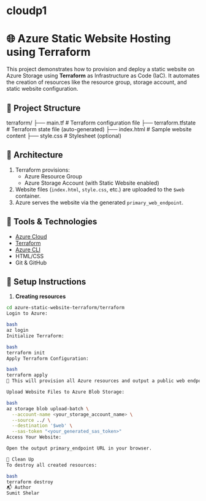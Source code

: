 # cloudp1
# 🌐 Azure Static Website Hosting using Terraform

This project demonstrates how to provision and deploy a static website on Azure Storage using **Terraform** as Infrastructure as Code (IaC). It automates the creation of resources like the resource group, storage account, and static website configuration.

## 📁 Project Structure

terraform/
├── main.tf # Terraform configuration file
├── terraform.tfstate # Terraform state file (auto-generated)
├── index.html # Sample website content
├── style.css # Stylesheet (optional)

## 🧱 Architecture

1. Terraform provisions:
   - Azure Resource Group
   - Azure Storage Account (with Static Website enabled)
2. Website files (`index.html`, `style.css`, etc.) are uploaded to the `$web` container.
3. Azure serves the website via the generated `primary_web_endpoint`.

## 🔧 Tools & Technologies

- [Azure Cloud](https://azure.microsoft.com/)
- [Terraform](https://www.terraform.io/)
- [Azure CLI](https://learn.microsoft.com/en-us/cli/azure/install-azure-cli)
- HTML/CSS
- Git & GitHub

## 🚀 Setup Instructions

1. **Creating resources**

```bash
cd azure-static-website-terraform/terraform
Login to Azure:

bash
az login
Initialize Terraform:

bash
terraform init
Apply Terraform Configuration:

bash
terraform apply
📌 This will provision all Azure resources and output a public web endpoint.

Upload Website Files to Azure Blob Storage:

bash
az storage blob upload-batch \
  --account-name <your_storage_account_name> \
  --source ../ \
  --destination '$web' \
  --sas-token "<your_generated_sas_token>"
Access Your Website:

Open the output primary_endpoint URL in your browser.

📎 Clean Up
To destroy all created resources:

bash
terraform destroy
📬 Author
Sumit Shelar

